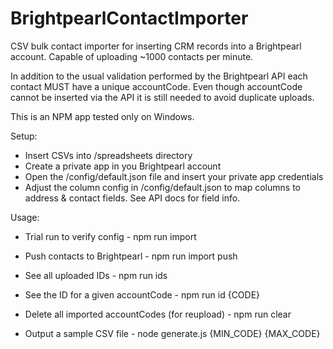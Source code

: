 # BrightpearlContactImporter

CSV bulk contact importer for inserting CRM records into a Brightpearl account. Capable of uploading ~1000 contacts 
per minute.

In addition to the usual validation performed by the Brightpearl API each contact MUST have a unique accountCode. Even 
though accountCode cannot be inserted via the API it is still needed to avoid duplicate uploads.

This is an NPM app tested only on Windows.

Setup:

+ Insert CSVs into /spreadsheets directory
+ Create a private app in you Brightpearl account
+ Open the /config/default.json file and insert your private app credentials
+ Adjust the column config in /config/default.json to map columns to address & contact fields. See API docs for field info.

Usage:

+ Trial run to verify config - npm run import
+ Push contacts to Brightpearl - npm run import push

+ See all uploaded IDs - npm run ids
+ See the ID for a given accountCode - npm run id {CODE}
+ Delete all imported accountCodes (for reupload) - npm run clear

+ Output a sample CSV file - node generate.js {MIN_CODE} {MAX_CODE}